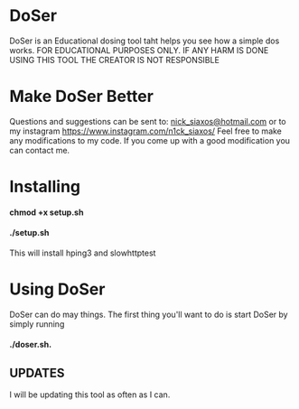 # DoSer
DoSer is an Educational dosing tool taht helps you see how a simple dos works.
FOR EDUCATIONAL PURPOSES ONLY. IF ANY HARM IS DONE USING THIS TOOL THE CREATOR IS NOT RESPONSIBLE

# Make DoSer Better

Questions and suggestions can be sent to: nick_siaxos@hotmail.com or to my instagram https://www.instagram.com/n1ck_siaxos/
Feel free to make any modifications to my code. If you come up with a good modification you can contact me.

# Installing

#### chmod +x setup.sh
#### ./setup.sh
This will install hping3 and slowhttptest

# Using DoSer

DoSer can do may things. The first thing you'll want to do is start DoSer by simply running 
#### ./doser.sh.

## UPDATES
I will be updating this tool as often as I can.
